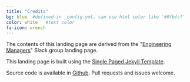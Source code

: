 ```yaml
---
title: "Credits"
bg: blue  #defined in _config.yml, can use html color like '#0fbfcf'
color: white   #text color
fa-icon: wrench
---
```


The contents of this landing page are derived from the "[Engineering Managers](https://engmanagers.github.io/)" Slack group landing page. 

This landing page is built using the [Single Paged Jekyll Template](https://github.com/t413/SinglePaged).

Source code is available in [Github](https://github.com/Engr-IT-Support/engr-it-support.github.io/). Pull requests and issues welcome.

